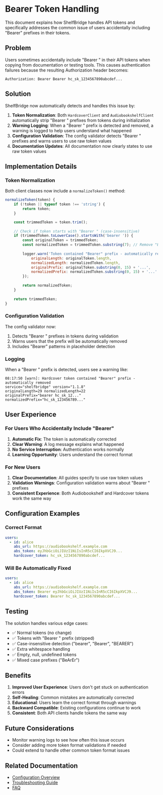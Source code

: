 # Bearer Token Handling

This document explains how ShelfBridge handles API tokens and specifically addresses the common issue of users accidentally including "Bearer" prefixes in their tokens.

## Problem

Users sometimes accidentally include "Bearer " in their API tokens when copying from documentation or testing tools. This causes authentication failures because the resulting Authorization header becomes:

```
Authorization: Bearer Bearer hc_sk_1234567890abcdef...
```

## Solution

ShelfBridge now automatically detects and handles this issue by:

1. **Token Normalization**: Both `HardcoverClient` and `AudiobookshelfClient` automatically strip "Bearer " prefixes from tokens during initialization
2. **Warning Logging**: When a "Bearer " prefix is detected and removed, a warning is logged to help users understand what happened
3. **Configuration Validation**: The config validator detects "Bearer " prefixes and warns users to use raw token values
4. **Documentation Updates**: All documentation now clearly states to use raw token values

## Implementation Details

### Token Normalization

Both client classes now include a `normalizeToken()` method:

```javascript
normalizeToken(token) {
    if (!token || typeof token !== 'string') {
        return token;
    }

    const trimmedToken = token.trim();
    
    // Check if token starts with "Bearer " (case-insensitive)
    if (trimmedToken.toLowerCase().startsWith('bearer ')) {
        const originalToken = trimmedToken;
        const normalizedToken = trimmedToken.substring(7); // Remove "Bearer "
        
        logger.warn('Token contained "Bearer" prefix - automatically removed', {
            originalLength: originalToken.length,
            normalizedLength: normalizedToken.length,
            originalPrefix: originalToken.substring(0, 15) + '...',
            normalizedPrefix: normalizedToken.substring(0, 15) + '...'
        });
        
        return normalizedToken;
    }
    
    return trimmedToken;
}
```

### Configuration Validation

The config validator now:

1. Detects "Bearer " prefixes in tokens during validation
2. Warns users that the prefix will be automatically removed
3. Includes "Bearer" patterns in placeholder detection

### Logging

When a "Bearer " prefix is detected, users see a warning like:

```
08:17:50 [warn]: Hardcover token contained "Bearer" prefix - automatically removed 
service="shelfbridge" version="1.1.8" 
originalLength=29 normalizedLength=22 
originalPrefix="bearer hc_sk_12..." 
normalizedPrefix="hc_sk_123456789..."
```

## User Experience

### For Users Who Accidentally Include "Bearer"

1. **Automatic Fix**: The token is automatically corrected
2. **Clear Warning**: A log message explains what happened
3. **No Service Interruption**: Authentication works normally
4. **Learning Opportunity**: Users understand the correct format

### For New Users

1. **Clear Documentation**: All guides specify to use raw token values
2. **Validation Warnings**: Configuration validation warns about "Bearer " prefixes
3. **Consistent Experience**: Both Audiobookshelf and Hardcover tokens work the same way

## Configuration Examples

### Correct Format
```yaml
users:
  - id: alice
    abs_url: https://audiobookshelf.example.com
    abs_token: eyJhbGciOiJIUzI1NiIsInR5cCI6IkpXVCJ9...
    hardcover_token: hc_sk_1234567890abcdef...
```

### Will Be Automatically Fixed
```yaml
users:
  - id: alice
    abs_url: https://audiobookshelf.example.com
    abs_token: Bearer eyJhbGciOiJIUzI1NiIsInR5cCI6IkpXVCJ9...
    hardcover_token: Bearer hc_sk_1234567890abcdef...
```

## Testing

The solution handles various edge cases:

- ✅ Normal tokens (no change)
- ✅ Tokens with "Bearer " prefix (stripped)
- ✅ Case-insensitive detection ("bearer", "Bearer", "BEARER")
- ✅ Extra whitespace handling
- ✅ Empty, null, undefined tokens
- ✅ Mixed case prefixes ("BeArEr")

## Benefits

1. **Improved User Experience**: Users don't get stuck on authentication errors
2. **Self-Healing**: Common mistakes are automatically corrected
3. **Educational**: Users learn the correct format through warnings
4. **Backward Compatible**: Existing configurations continue to work
5. **Consistent**: Both API clients handle tokens the same way

## Future Considerations

- Monitor warning logs to see how often this issue occurs
- Consider adding more token format validations if needed
- Could extend to handle other common token format issues

## Related Documentation

- [Configuration Overview](../admin/Configuration-Overview.md)
- [Troubleshooting Guide](./Troubleshooting-Guide.md)
- [FAQ](./FAQ.md) 